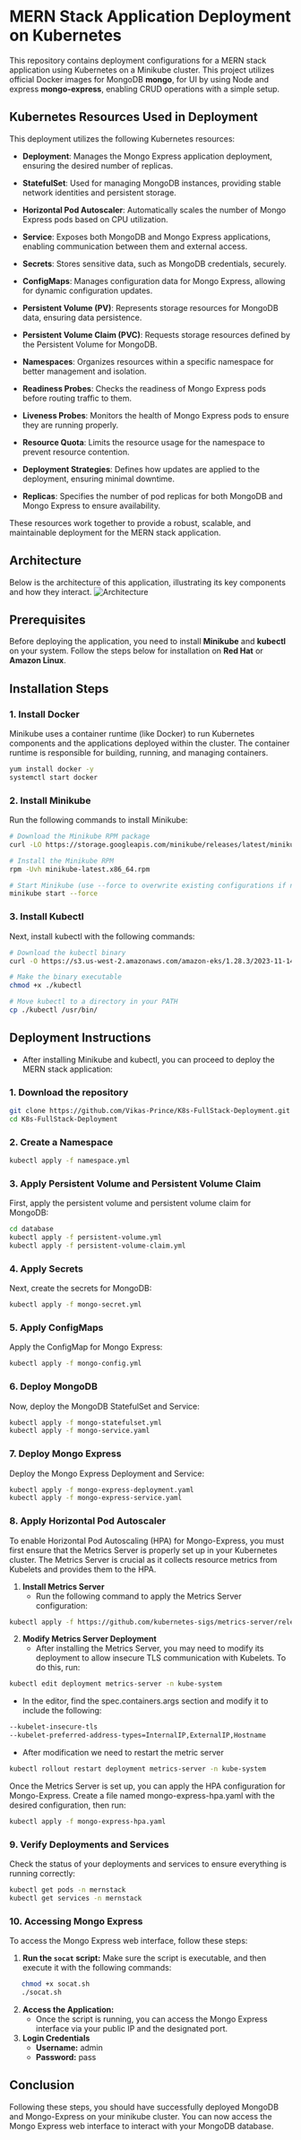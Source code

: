 # MERN Stack Application Deployment on Kubernetes

This repository contains deployment configurations for a MERN stack application using Kubernetes on a Minikube cluster. This project utilizes official Docker images for MongoDB **mongo**, for UI by using Node and express **mongo-express**, enabling CRUD operations with a simple setup.

## Kubernetes Resources Used in Deployment

This deployment utilizes the following Kubernetes resources:

- **Deployment**: Manages the Mongo Express application deployment, ensuring the desired number of replicas.

- **StatefulSet**: Used for managing MongoDB instances, providing stable network identities and persistent storage.

- **Horizontal Pod Autoscaler**: Automatically scales the number of Mongo Express pods based on CPU utilization.

- **Service**: Exposes both MongoDB and Mongo Express applications, enabling communication between them and external access.

- **Secrets**: Stores sensitive data, such as MongoDB credentials, securely.

- **ConfigMaps**: Manages configuration data for Mongo Express, allowing for dynamic configuration updates.

- **Persistent Volume (PV)**: Represents storage resources for MongoDB data, ensuring data persistence.

- **Persistent Volume Claim (PVC)**: Requests storage resources defined by the Persistent Volume for MongoDB.

- **Namespaces**: Organizes resources within a specific namespace for better management and isolation.

- **Readiness Probes**: Checks the readiness of Mongo Express pods before routing traffic to them.

- **Liveness Probes**: Monitors the health of Mongo Express pods to ensure they are running properly.

- **Resource Quota**: Limits the resource usage for the namespace to prevent resource contention.

- **Deployment Strategies**: Defines how updates are applied to the deployment, ensuring minimal downtime.

- **Replicas**: Specifies the number of pod replicas for both MongoDB and Mongo Express to ensure availability.

These resources work together to provide a robust, scalable, and maintainable deployment for the MERN stack application.

## Architecture

Below is the architecture of this application, illustrating its key components and how they interact.
![Architecture](snapshots/k8s%20architect.png)

## Prerequisites

Before deploying the application, you need to install **Minikube** and **kubectl** on your system. Follow the steps below for installation on **Red Hat** or **Amazon Linux**.

## Installation Steps

### 1. Install Docker

Minikube uses a container runtime (like Docker) to run Kubernetes components and the applications deployed within the cluster. The container runtime is responsible for building, running, and managing containers.

```bash
yum install docker -y
systemctl start docker
```

### 2. Install Minikube

Run the following commands to install Minikube:

```bash
# Download the Minikube RPM package
curl -LO https://storage.googleapis.com/minikube/releases/latest/minikube-latest.x86_64.rpm

# Install the Minikube RPM
rpm -Uvh minikube-latest.x86_64.rpm

# Start Minikube (use --force to overwrite existing configurations if necessary)
minikube start --force
```

### 3. Install Kubectl

Next, install kubectl with the following commands:

```bash
# Download the kubectl binary
curl -O https://s3.us-west-2.amazonaws.com/amazon-eks/1.28.3/2023-11-14/bin/linux/amd64/kubectl

# Make the binary executable
chmod +x ./kubectl

# Move kubectl to a directory in your PATH
cp ./kubectl /usr/bin/

```

## Deployment Instructions

- After installing Minikube and kubectl, you can proceed to deploy the MERN stack application:

### 1. Download the repository

```bash
git clone https://github.com/Vikas-Prince/K8s-FullStack-Deployment.git
cd K8s-FullStack-Deployment
```

### 2. Create a Namespace

```bash
kubectl apply -f namespace.yml
```

### 3. Apply Persistent Volume and Persistent Volume Claim

First, apply the persistent volume and persistent volume claim for MongoDB:

```bash
cd database
kubectl apply -f persistent-volume.yml
kubectl apply -f persistent-volume-claim.yml
```

### 4. Apply Secrets

Next, create the secrets for MongoDB:

```bash
kubectl apply -f mongo-secret.yml
```

### 5. Apply ConfigMaps

Apply the ConfigMap for Mongo Express:

```bash
kubectl apply -f mongo-config.yml
```

### 6. Deploy MongoDB

Now, deploy the MongoDB StatefulSet and Service:

```bash
kubectl apply -f mongo-statefulset.yml
kubectl apply -f mongo-service.yaml
```

### 7. Deploy Mongo Express

Deploy the Mongo Express Deployment and Service:

```bash
kubectl apply -f mongo-express-deployment.yaml
kubectl apply -f mongo-express-service.yaml
```

### 8. Apply Horizontal Pod Autoscaler

To enable Horizontal Pod Autoscaling (HPA) for Mongo-Express, you must first ensure that the Metrics Server is properly set up in your Kubernetes cluster. The Metrics Server is crucial as it collects resource metrics from Kubelets and provides them to the HPA.

1. **Install Metrics Server**
   - Run the following command to apply the Metrics Server configuration:

```bash
kubectl apply -f https://github.com/kubernetes-sigs/metrics-server/releases/latest/download/components.yaml
```

2. **Modify Metrics Server Deployment**
   - After installing the Metrics Server, you may need to modify its deployment to allow insecure TLS communication with Kubelets. To do this, run:

```bash
kubectl edit deployment metrics-server -n kube-system
```

- In the editor, find the spec.containers.args section and modify it to include the following:

```bash
--kubelet-insecure-tls
--kubelet-preferred-address-types=InternalIP,ExternalIP,Hostname
```

- After modification we need to restart the metric server

```bash
kubectl rollout restart deployment metrics-server -n kube-system
```

Once the Metrics Server is set up, you can apply the HPA configuration for Mongo-Express. Create a file named mongo-express-hpa.yaml with the desired configuration, then run:

```bash
kubectl apply -f mongo-express-hpa.yaml
```

### 9. Verify Deployments and Services

Check the status of your deployments and services to ensure everything is running correctly:

```bash
kubectl get pods -n mernstack
kubectl get services -n mernstack
```

### 10. Accessing Mongo Express

To access the Mongo Express web interface, follow these steps:

1. **Run the `socat` script:**
   Make sure the script is executable, and then execute it with the following commands:

```bash
   chmod +x socat.sh
   ./socat.sh
```

2. **Access the Application:**
   - Once the script is running, you can access the Mongo Express interface via your public IP and the designated port.
3. **Login Credentials**
   - **Username:** admin
   - **Password:** pass

## Conclusion

Following these steps, you should have successfully deployed MongoDB and Mongo-Express on your minikube cluster. You can now access the Mongo Express web interface to interact with your MongoDB database.
